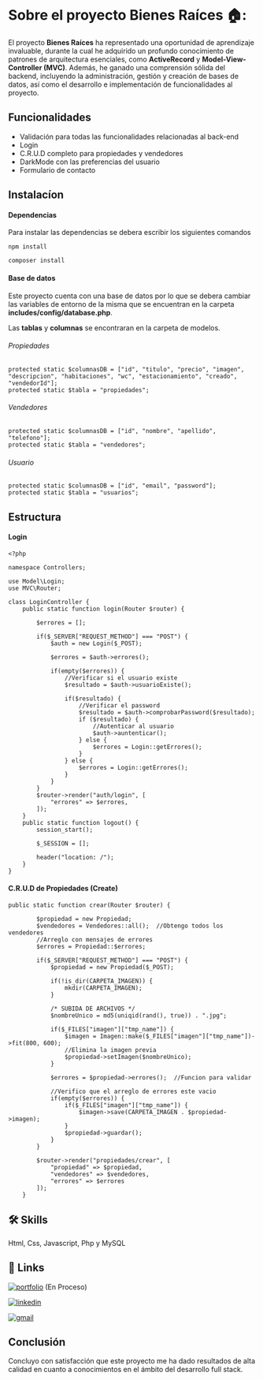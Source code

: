 # Sobre el proyecto Bienes Raíces 🏠:
El proyecto **Bienes Raíces** ha representado una oportunidad de aprendizaje invaluable, durante la cual he adquirido un profundo conocimiento de patrones de arquitectura esenciales, como **ActiveRecord** y **Model-View-Controller (MVC)**. Además, he ganado una comprensión sólida del backend, incluyendo la administración, gestión y creación de bases de datos, así como el desarrollo e implementación de funcionalidades al proyecto.
## Funcionalidades
- Validación para todas las funcionalidades relacionadas al back-end
- Login
- C.R.U.D completo para propiedades y vendedores
- DarkMode con las preferencias del usuario
- Formulario de contacto

## Instalacíon
#### Dependencias
Para instalar las dependencias se debera escribir los siguientes comandos

`npm install`

`composer install`

#### Base de datos
Este proyecto cuenta con una base de datos por lo que se debera cambiar las variables de entorno de la misma que se encuentran en la carpeta **includes/config/database.php**. 

Las **tablas** y **columnas** se encontraran en la carpeta de modelos.


###### Propiedades
    protected static $columnasDB = ["id", "titulo", "precio", "imagen", "descripcion", "habitaciones", "wc", "estacionamiento", "creado", "vendedorId"];
    protected static $tabla = "propiedades";
###### Vendedores
    protected static $columnasDB = ["id", "nombre", "apellido", "telefono"];
    protected static $tabla = "vendedores";
###### Usuario
    protected static $columnasDB = ["id", "email", "password"];
	protected static $tabla = "usuarios";

## Estructura

#### Login

````
<?php 

namespace Controllers;

use Model\Login;
use MVC\Router;

class LoginController {
    public static function login(Router $router) {

        $errores = [];

        if($_SERVER["REQUEST_METHOD"] === "POST") {
            $auth = new Login($_POST);

            $errores = $auth->errores();

            if(empty($errores)) {
                //Verificar si el usuario existe
                $resultado = $auth->usuarioExiste();

                if($resultado) {
                    //Verificar el password
                    $resultado = $auth->comprobarPassword($resultado);
                    if ($resultado) {
                        //Autenticar al usuario
                        $auth->auntenticar();
                    } else {
                        $errores = Login::getErrores();
                    }
                } else {
                    $errores = Login::getErrores();
                }
            }
        }
        $router->render("auth/login", [
            "errores" => $errores,
        ]);
    }
    public static function logout() {
        session_start();

        $_SESSION = [];

        header("location: /");
    }
}
````

#### C.R.U.D de Propiedades (Create)
````
public static function crear(Router $router) {

        $propiedad = new Propiedad;
        $vendedores = Vendedores::all();  //Obtengo todos los vendedores
        //Arreglo con mensajes de errores
        $errores = Propiedad::$errores;

        if($_SERVER["REQUEST_METHOD"] === "POST") {
            $propiedad = new Propiedad($_POST);

            if(!is_dir(CARPETA_IMAGEN)) {
                mkdir(CARPETA_IMAGEN);
            }
    
            /* SUBIDA DE ARCHIVOS */
            $nombreUnico = md5(uniqid(rand(), true)) . ".jpg";
    
            if($_FILES["imagen"]["tmp_name"]) {
                $imagen = Imagen::make($_FILES["imagen"]["tmp_name"])->fit(800, 600);
				//Elimina la imagen previa
                $propiedad->setImagen($nombreUnico);
            }
    
            $errores = $propiedad->errores();  //Funcion para validar
    
            //Verifico que el arreglo de errores este vacio
            if(empty($errores)) {
                if($_FILES["imagen"]["tmp_name"]) {
                    $imagen->save(CARPETA_IMAGEN . $propiedad->imagen);
                }
                $propiedad->guardar();
            }
        }

        $router->render("propiedades/crear", [
            "propiedad" => $propiedad,
            "vendedores" => $vendedores,
            "errores" => $errores
        ]);
    }
````

## 🛠 Skills
Html, Css, Javascript, Php y MySQL

## 🔗 Links
[![portfolio](https://img.shields.io/badge/my_portfolio-000?style=for-the-badge&logo=ko-fi&logoColor=white)](https://github.com/slv3490/Portfolio) (En Proceso)

[![linkedin](https://img.shields.io/badge/linkedin-0A66C2?style=for-the-badge&logo=linkedin&logoColor=white)](https://www.linkedin.com/in/leonel-silvera-5a9a75286/)

[![gmail](https://img.shields.io/badge/gmail-EA4335?style=for-the-badge&logo=gmail&logoColor=white)](https://mail.google.com/mail/u/0/?tab=rm&ogbl#search/leonelsilvera9%40gmail.com)

## Conclusión
Concluyo con satisfacción que este proyecto me ha dado resultados de alta calidad en cuanto a conocimientos en el ámbito del desarrollo full stack.
